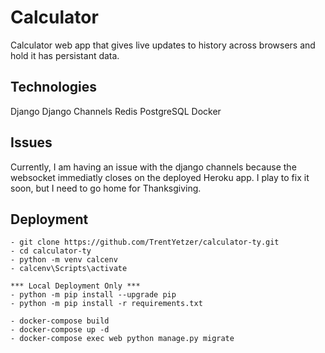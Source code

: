 # Calculator

Calculator web app that gives live updates to history across browsers and hold it has persistant data.

## Technologies

Django
Django Channels
Redis
PostgreSQL
Docker

## Issues

Currently, I am having an issue with the django channels because the websocket
immediatly closes on the deployed Heroku app. I play to fix it soon, but I need to go home for Thanksgiving.

## Deployment
    - git clone https://github.com/TrentYetzer/calculator-ty.git
    - cd calculator-ty
    - python -m venv calcenv
    - calcenv\Scripts\activate

    *** Local Deployment Only ***
    - python -m pip install --upgrade pip
    - python -m pip install -r requirements.txt

    - docker-compose build
    - docker-compose up -d
    - docker-compose exec web python manage.py migrate

